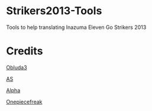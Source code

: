 # Strikers2013-Tools

Tools to help translating Inazuma Eleven Go Strikers 2013

# Credits

[Obluda3](https://github.com/obluda3)

[AS](https://github.com/AidenSonic/)

[Alpha](https://github.com/AlphaXeno/)

[Onepiecefreak](https://github.com/onepiecefreak3)

